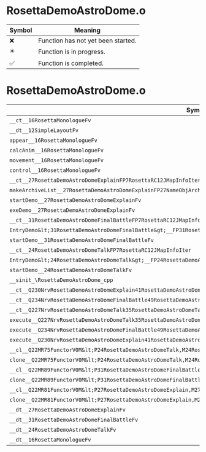 # RosettaDemoAstroDome.o
| Symbol | Meaning 
| ------------- | ------------- 
| :x: | Function has not yet been started. 
| :eight_pointed_black_star: | Function is in progress. 
| :white_check_mark: | Function is completed. 


# RosettaDemoAstroDome.o
| Symbol | Decompiled? |
| ------------- | ------------- |
| `__ct__16RosettaMonologueFv` | :x: |
| `__dt__12SimpleLayoutFv` | :x: |
| `appear__16RosettaMonologueFv` | :x: |
| `calcAnim__16RosettaMonologueFv` | :x: |
| `movement__16RosettaMonologueFv` | :x: |
| `control__16RosettaMonologueFv` | :x: |
| `__ct__27RosettaDemoAstroDomeExplainFP7RosettaRC12JMapInfoIter` | :x: |
| `makeArchiveList__27RosettaDemoAstroDomeExplainFP27NameObjArchiveListCollectorRC12JMapInfoIter` | :x: |
| `startDemo__27RosettaDemoAstroDomeExplainFv` | :x: |
| `exeDemo__27RosettaDemoAstroDomeExplainFv` | :x: |
| `__ct__31RosettaDemoAstroDomeFinalBattleFP7RosettaRC12JMapInfoIter` | :x: |
| `EntryDemo&lt;31RosettaDemoAstroDomeFinalBattle&gt;__FP31RosettaDemoAstroDomeFinalBattlePCcPCcRC12JMapInfoIter_v` | :x: |
| `startDemo__31RosettaDemoAstroDomeFinalBattleFv` | :x: |
| `__ct__24RosettaDemoAstroDomeTalkFP7RosettaRC12JMapInfoIter` | :x: |
| `EntryDemo&lt;24RosettaDemoAstroDomeTalk&gt;__FP24RosettaDemoAstroDomeTalkPCcPCcRC12JMapInfoIter_v` | :x: |
| `startDemo__24RosettaDemoAstroDomeTalkFv` | :x: |
| `__sinit_\RosettaDemoAstroDome_cpp` | :x: |
| `__ct__Q230NrvRosettaDemoAstroDomeExplain41RosettaDemoAstroDomeExplainNrvExplainDemoFv` | :x: |
| `__ct__Q234NrvRosettaDemoAstroDomeFinalBattle49RosettaDemoAstroDomeFinalBattleNrvFinalBattleDemoFv` | :x: |
| `__ct__Q227NrvRosettaDemoAstroDomeTalk35RosettaDemoAstroDomeTalkNrvTalkDemoFv` | :x: |
| `execute__Q227NrvRosettaDemoAstroDomeTalk35RosettaDemoAstroDomeTalkNrvTalkDemoCFP5Spine` | :x: |
| `execute__Q234NrvRosettaDemoAstroDomeFinalBattle49RosettaDemoAstroDomeFinalBattleNrvFinalBattleDemoCFP5Spine` | :x: |
| `execute__Q230NrvRosettaDemoAstroDomeExplain41RosettaDemoAstroDomeExplainNrvExplainDemoCFP5Spine` | :x: |
| `__cl__Q22MR75FunctorV0M&lt;P24RosettaDemoAstroDomeTalk,M24RosettaDemoAstroDomeTalkFPCvPv_v&gt;CFv` | :x: |
| `clone__Q22MR75FunctorV0M&lt;P24RosettaDemoAstroDomeTalk,M24RosettaDemoAstroDomeTalkFPCvPv_v&gt;CFP7JKRHeap` | :x: |
| `__cl__Q22MR89FunctorV0M&lt;P31RosettaDemoAstroDomeFinalBattle,M31RosettaDemoAstroDomeFinalBattleFPCvPv_v&gt;CFv` | :x: |
| `clone__Q22MR89FunctorV0M&lt;P31RosettaDemoAstroDomeFinalBattle,M31RosettaDemoAstroDomeFinalBattleFPCvPv_v&gt;CFP7JKRHeap` | :x: |
| `__cl__Q22MR81FunctorV0M&lt;P27RosettaDemoAstroDomeExplain,M27RosettaDemoAstroDomeExplainFPCvPv_v&gt;CFv` | :x: |
| `clone__Q22MR81FunctorV0M&lt;P27RosettaDemoAstroDomeExplain,M27RosettaDemoAstroDomeExplainFPCvPv_v&gt;CFP7JKRHeap` | :x: |
| `__dt__27RosettaDemoAstroDomeExplainFv` | :x: |
| `__dt__31RosettaDemoAstroDomeFinalBattleFv` | :x: |
| `__dt__24RosettaDemoAstroDomeTalkFv` | :x: |
| `__dt__16RosettaMonologueFv` | :x: |
